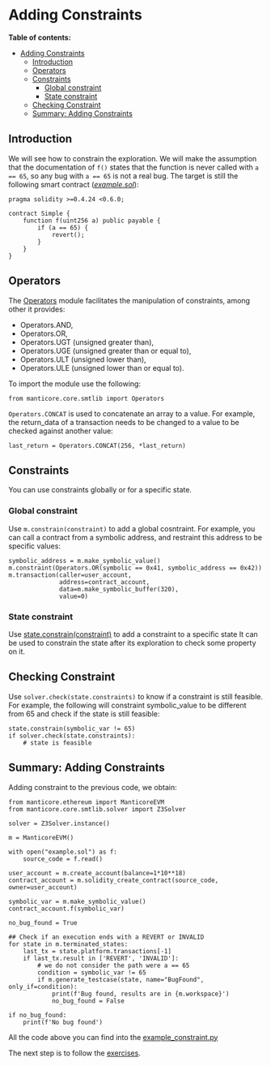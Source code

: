 # Adding Constraints

**Table of contents:**

- [Adding Constraints](#adding-constraints)
  - [Introduction](#introduction)
  - [Operators](#operators)
  - [Constraints](#constraints)
    - [Global constraint](#global-constraint)
    - [State constraint](#state-constraint)
  - [Checking Constraint](#checking-constraint)
  - [Summary: Adding Constraints](#summary-adding-constraints)

## Introduction

We will see how to constrain the exploration. We will make the assumption that the
documentation of `f()` states that the function is never called with `a == 65`, so any bug with `a == 65` is not a real bug. The target is still the following smart contract (_[example.sol](https://github.com/crytic/building-secure-contracts/tree/master/program-analysis/manticore/examples/example.sol)_):

```solidity
pragma solidity >=0.4.24 <0.6.0;

contract Simple {
    function f(uint256 a) public payable {
        if (a == 65) {
            revert();
        }
    }
}
```

## Operators

The [Operators](https://github.com/trailofbits/manticore/blob/master/manticore/core/smtlib/operators.py) module facilitates the manipulation of constraints, among other it provides:

- Operators.AND,
- Operators.OR,
- Operators.UGT (unsigned greater than),
- Operators.UGE (unsigned greater than or equal to),
- Operators.ULT (unsigned lower than),
- Operators.ULE (unsigned lower than or equal to).

To import the module use the following:

```python3
from manticore.core.smtlib import Operators
```

`Operators.CONCAT` is used to concatenate an array to a value. For example, the return_data of a transaction needs to be changed to a value to be checked against another value:

```python3
last_return = Operators.CONCAT(256, *last_return)
```

## Constraints

You can use constraints globally or for a specific state.

### Global constraint

Use `m.constrain(constraint)` to add a global cosntraint.
For example, you can call a contract from a symbolic address, and restraint this address to be specific values:

```python3
symbolic_address = m.make_symbolic_value()
m.constraint(Operators.OR(symbolic == 0x41, symbolic_address == 0x42))
m.transaction(caller=user_account,
              address=contract_account,
              data=m.make_symbolic_buffer(320),
              value=0)
```

### State constraint

Use [state.constrain(constraint)](https://manticore.readthedocs.io/en/latest/states.html?highlight=statebase#manticore.core.state.StateBase.constrain) to add a constraint to a specific state
It can be used to constrain the state after its exploration to check some property on it.

## Checking Constraint

Use `solver.check(state.constraints)` to know if a constraint is still feasible.
For example, the following will constraint symbolic_value to be different from 65 and check if the state is still feasible:

```python3
state.constrain(symbolic_var != 65)
if solver.check(state.constraints):
    # state is feasible
```

## Summary: Adding Constraints

Adding constraint to the previous code, we obtain:

```python3
from manticore.ethereum import ManticoreEVM
from manticore.core.smtlib.solver import Z3Solver

solver = Z3Solver.instance()

m = ManticoreEVM()

with open("example.sol") as f:
    source_code = f.read()

user_account = m.create_account(balance=1*10**18)
contract_account = m.solidity_create_contract(source_code, owner=user_account)

symbolic_var = m.make_symbolic_value()
contract_account.f(symbolic_var)

no_bug_found = True

## Check if an execution ends with a REVERT or INVALID
for state in m.terminated_states:
    last_tx = state.platform.transactions[-1]
    if last_tx.result in ['REVERT', 'INVALID']:
        # we do not consider the path were a == 65
        condition = symbolic_var != 65
        if m.generate_testcase(state, name="BugFound", only_if=condition):
            print(f'Bug found, results are in {m.workspace}')
            no_bug_found = False

if no_bug_found:
    print(f'No bug found')
```

All the code above you can find into the [example_constraint.py](https://github.com/crytic/building-secure-contracts/tree/master/program-analysis/manticore/examples/example_constraint.py)

The next step is to follow the [exercises](./exercises).
